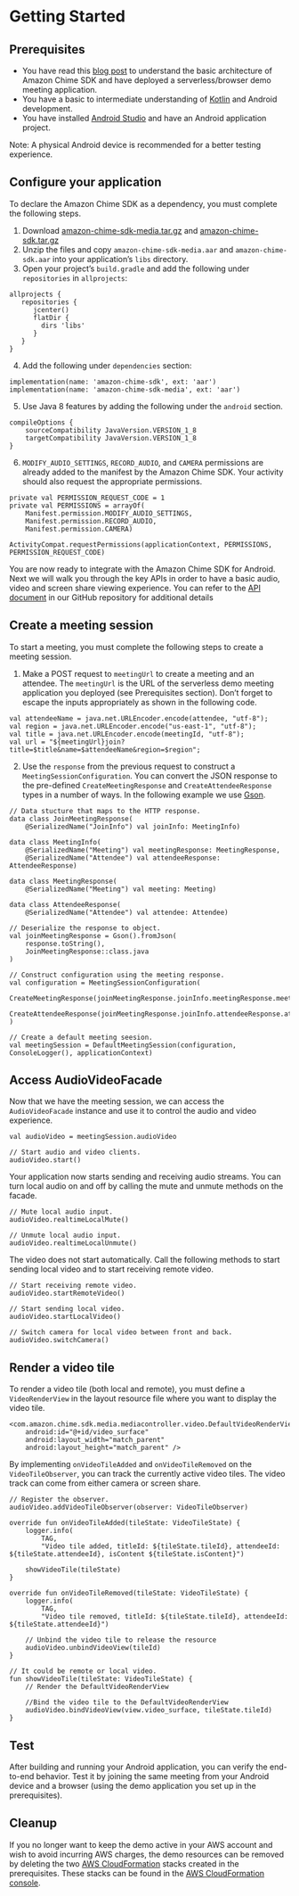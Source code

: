 # Getting Started

## Prerequisites

* You have read this [blog post](https://aws.amazon.com/blogs/business-productivity/building-a-meeting-application-using-the-amazon-chime-sdk/) to understand the basic architecture of Amazon Chime SDK and have deployed a serverless/browser demo meeting application.
* You have a basic to intermediate understanding of [Kotlin](https://kotlinlang.org/) and Android development.
* You have installed [Android Studio](https://developer.android.com/studio) and have an Android application project.

Note: A physical Android device is recommended for a better testing experience.

## Configure your application

To declare the Amazon Chime SDK as a dependency, you must complete the following steps.

1. Download [amazon-chime-sdk-media.tar.gz](https://amazon-chime-sdk.s3.amazonaws.com/android/amazon-chime-sdk-media/latest/amazon-chime-sdk-media.tar.gz) and [amazon-chime-sdk.tar.gz](https://amazon-chime-sdk.s3.amazonaws.com/android/amazon-chime-sdk/latest/amazon-chime-sdk.tar.gz)
2. Unzip the files and copy `amazon-chime-sdk-media.aar` and `amazon-chime-sdk.aar` into your application’s `libs` directory.
3. Open your project’s `build.gradle` and add the following under `repositories` in `allprojects`:
```
allprojects {
   repositories {
      jcenter()
      flatDir {
        dirs 'libs'
      }
   }
}
```
4. Add the following under `dependencies` section:
```
implementation(name: 'amazon-chime-sdk', ext: 'aar')
implementation(name: 'amazon-chime-sdk-media', ext: 'aar')
```
5. Use Java 8 features by adding the following under the `android` section.
```
compileOptions {
    sourceCompatibility JavaVersion.VERSION_1_8
    targetCompatibility JavaVersion.VERSION_1_8
}
```
6. `MODIFY_AUDIO_SETTINGS`, `RECORD_AUDIO`, and `CAMERA` permissions are already added to the manifest by the Amazon Chime SDK. Your activity should also request the appropriate permissions.
```
private val PERMISSION_REQUEST_CODE = 1
private val PERMISSIONS = arrayOf(
    Manifest.permission.MODIFY_AUDIO_SETTINGS,
    Manifest.permission.RECORD_AUDIO,
    Manifest.permission.CAMERA)

ActivityCompat.requestPermissions(applicationContext, PERMISSIONS, PERMISSION_REQUEST_CODE)
```
You are now ready to integrate with the Amazon Chime SDK for Android. Next we will walk you through the key APIs in order to have a basic audio, video and screen share viewing experience. You can refer to the [API document](https://aws.github.io/amazon-chime-sdk-android/amazon-chime-sdk/) in our GitHub repository for additional details

## Create a meeting session

To start a meeting, you must complete the following steps to create a meeting session.

1. Make a POST request to `meetingUrl` to create a meeting and an attendee. The `meetingUrl` is the URL of the serverless demo meeting application you deployed (see Prerequisites section). Don’t forget to escape the inputs appropriately as shown in the following code.

```
val attendeeName = java.net.URLEncoder.encode(attendee, "utf-8");
val region = java.net.URLEncoder.encode("us-east-1", "utf-8");
val title = java.net.URLEncoder.encode(meetingId, "utf-8");
val url = "${meetingUrl}join?title=$title&name=$attendeeName&region=$region";
```
2. Use the `response` from the previous request to construct a `MeetingSessionConfiguration`. You can convert the JSON response to the pre-defined `CreateMeetingResponse` and `CreateAttendeeResponse` types in a number of ways. In the following example we use [Gson](https://github.com/google/gson).
```
// Data stucture that maps to the HTTP response.
data class JoinMeetingResponse(
    @SerializedName("JoinInfo") val joinInfo: MeetingInfo)

data class MeetingInfo(
    @SerializedName("Meeting") val meetingResponse: MeetingResponse,
    @SerializedName("Attendee") val attendeeResponse: AttendeeResponse)

data class MeetingResponse(
    @SerializedName("Meeting") val meeting: Meeting)

data class AttendeeResponse(
    @SerializedName("Attendee") val attendee: Attendee)

// Deserialize the response to object.
val joinMeetingResponse = Gson().fromJson(
    response.toString(),
    JoinMeetingResponse::class.java
)

// Construct configuration using the meeting response.
val configuration = MeetingSessionConfiguration(
    CreateMeetingResponse(joinMeetingResponse.joinInfo.meetingResponse.meeting),
    CreateAttendeeResponse(joinMeetingResponse.joinInfo.attendeeResponse.attendee)
)

// Create a default meeting seesion.
val meetingSession = DefaultMeetingSession(configuration, ConsoleLogger(), applicationContext)
```

## Access AudioVideoFacade

Now that we have the meeting session, we can access the `AudioVideoFacade` instance and use it to control the audio and video experience.
```
val audioVideo = meetingSession.audioVideo

// Start audio and video clients.
audioVideo.start()
```
Your application now starts sending and receiving audio streams. You can turn local audio on and off by calling the mute and unmute methods on the facade.
```
// Mute local audio input.
audioVideo.realtimeLocalMute()

// Unmute local audio input.
audioVideo.realtimeLocalUnmute()
```
The video does not start automatically. Call the following methods to start sending local video and to start receiving remote video.
```
// Start receiving remote video.
audioVideo.startRemoteVideo()

// Start sending local video.
audioVideo.startLocalVideo()

// Switch camera for local video between front and back.
audioVideo.switchCamera()
```

## Render a video tile

To render a video tile (both local and remote), you must define a `VideoRenderView` in the layout resource file where you want to display the video tile.
```
<com.amazon.chime.sdk.media.mediacontroller.video.DefaultVideoRenderView
    android:id="@+id/video_surface"
    android:layout_width="match_parent"
    android:layout_height="match_parent" />
```
By implementing `onVideoTileAdded` and `onVideoTileRemoved` on the `VideoTileObserver`, you can track the currently active video tiles. The video track can come from either camera or screen share.
```
// Register the observer.
audioVideo.addVideoTileObserver(observer: VideoTileObserver)

override fun onVideoTileAdded(tileState: VideoTileState) {
    logger.info(
        TAG,
        "Video tile added, titleId: ${tileState.tileId}, attendeeId: ${tileState.attendeeId}, isContent ${tileState.isContent}")

    showVideoTile(tileState)
}

override fun onVideoTileRemoved(tileState: VideoTileState) {
    logger.info(
        TAG,
        "Video tile removed, titleId: ${tileState.tileId}, attendeeId: ${tileState.attendeeId}")

    // Unbind the video tile to release the resource
    audioVideo.unbindVideoView(tileId)
}

// It could be remote or local video.
fun showVideoTile(tileState: VideoTileState) {
    // Render the DefaultVideoRenderView

    //Bind the video tile to the DefaultVideoRenderView
    audioVideo.bindVideoView(view.video_surface, tileState.tileId)
}
```

## Test

After building and running your Android application, you can verify the end-to-end behavior. Test it by joining the same meeting from your Android device and a browser (using the demo application you set up in the prerequisites).

## Cleanup

If you no longer want to keep the demo active in your AWS account and wish to avoid incurring AWS charges, the demo resources can be removed by deleting the two [AWS CloudFormation](https://aws.amazon.com/cloudformation/) stacks created in the prerequisites. These stacks can be found in the [AWS CloudFormation console](https://console.aws.amazon.com/cloudformation/home).
